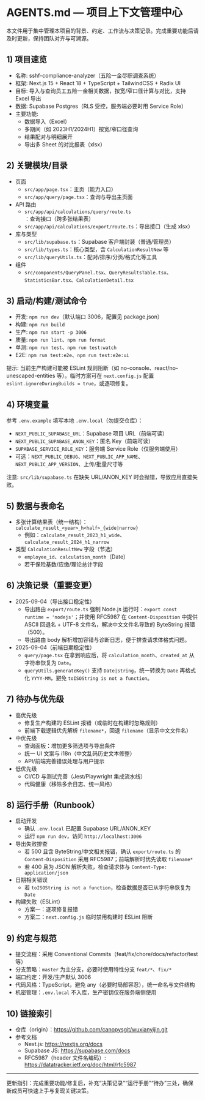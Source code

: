 # AGENTS.md — 项目上下文管理中心

本文件用于集中管理本项目的背景、约定、工作流与决策记录。完成重要功能后请及时更新，保持团队对齐与可溯源。

## 1) 项目速览
- 名称: sshf-compliance-analyzer（五险一金尽职调查系统）
- 框架: Next.js 15 + React 18 + TypeScript + TailwindCSS + Radix UI
- 目标: 导入与查询员工五险一金相关数据，按宽/窄口径计算与对比，支持 Excel 导出
- 数据: Supabase Postgres（RLS 受控，服务端必要时用 Service Role）
- 主要功能:
  - 数据导入（Excel）
  - 多期间（如 2023H1/2024H1）按宽/窄口径查询
  - 结果配对与明细展开
  - 导出多 Sheet 的对比报表（xlsx）

## 2) 关键模块/目录
- 页面
  - `src/app/page.tsx`：主页（能力入口）
  - `src/app/query/page.tsx`：查询与导出主页面
- API 路由
  - `src/app/api/calculations/query/route.ts`：查询接口（跨多张结果表）
  - `src/app/api/calculations/export/route.ts`：导出接口（生成 xlsx）
- 库与类型
  - `src/lib/supabase.ts`：Supabase 客户端封装（普通/管理员）
  - `src/lib/types.ts`：核心类型，含 `CalculationResultNew` 等
  - `src/lib/queryUtils.ts`：配对/排序/分页/格式化等工具
- 组件
  - `src/components/QueryPanel.tsx`、`QueryResultsTable.tsx`、`StatisticsBar.tsx`、`CalculationDetail.tsx`

## 3) 启动/构建/测试命令
- 开发: `npm run dev`（默认端口 3006，配置见 package.json）
- 构建: `npm run build`
- 生产: `npm run start -p 3006`
- 质量: `npm run lint`、`npm run format`
- 单测: `npm run test`、`npm run test:watch`
- E2E: `npm run test:e2e`、`npm run test:e2e:ui`

提示: 当前生产构建可能被 ESLint 规则阻断（如 no-console、react/no-unescaped-entities 等）。临时方案可在 `next.config.js` 配置 `eslint.ignoreDuringBuilds = true`，或逐项修复。

## 4) 环境变量
参考 `.env.example` 填写本地 `.env.local`（勿提交仓库）：
- `NEXT_PUBLIC_SUPABASE_URL`：Supabase 项目 URL（前端可读）
- `NEXT_PUBLIC_SUPABASE_ANON_KEY`：匿名 Key（前端可读）
- `SUPABASE_SERVICE_ROLE_KEY`：服务端 Service Role（仅服务端使用）
- 可选：`NEXT_PUBLIC_DEBUG`、`NEXT_PUBLIC_APP_NAME`、`NEXT_PUBLIC_APP_VERSION`、上传/批量尺寸等

注意: `src/lib/supabase.ts` 在缺失 URL/ANON_KEY 时会抛错，导致应用直接失败。

## 5) 数据与表命名
- 多张计算结果表（统一结构）：`calculate_result_<year>_h<half>_{wide|narrow}`
  - 例如：`calculate_result_2023_h1_wide`、`calculate_result_2024_h1_narrow`
- 类型 `CalculationResultNew` 字段（节选）
  - `employee_id`、`calculation_month`（Date）
  - 若干保险基数/应缴/理论总计字段

## 6) 决策记录（重要变更）
- 2025-09-04（导出接口稳定性）
  - 导出路由 `export/route.ts` 强制 Node.js 运行时：`export const runtime = 'nodejs'`；并使用 RFC5987 在 `Content-Disposition` 中提供 ASCII 回退名 + UTF-8 文件名，解决中文文件名导致的 ByteString 报错（500）。
  - 导出路由 body 解析增加容错与诊断日志，便于排查请求体格式问题。
- 2025-09-04（前端日期稳定性）
  - `query/page.tsx` 在拿到响应后，将 `calculation_month`、`created_at` 从字符串恢复为 `Date`。
  - `queryUtils.generateKey()` 支持 `Date|string`，统一转换为 `Date` 再格式化 `YYYY-MM`，避免 `toISOString is not a function`。

## 7) 待办与优先级
- 高优先级
  - 修复生产构建的 ESLint 报错（或临时在构建时忽略规则）
  - 前端下载逻辑优先解析 `filename*`，回退 `filename`（显示中文文件名）
- 中优先级
  - 查询面板：增加更多筛选项与导出条件
  - 统一 UI 文案与 i18n（中文乱码历史文本修整）
  - API/前端完善错误处理与用户提示
- 低优先级
  - CI/CD 与测试完善（Jest/Playwright 集成流水线）
  - 代码健康（移除多余日志、统一风格）

## 8) 运行手册（Runbook）
- 启动开发
  - 确认 `.env.local` 已配置 Supabase URL/ANON_KEY
  - 运行 `npm run dev`，访问 `http://localhost:3006`
- 导出失败排查
  - 若 500 且含 ByteString/中文相关报错，确认 `export/route.ts` 的 `Content-Disposition` 采用 RFC5987；前端解析时优先读取 `filename*`
  - 若 400 且为 JSON 解析失败，检查请求体与 `Content-Type: application/json`
- 日期相关错误
  - 若 `toISOString is not a function`，检查数据是否已从字符串恢复为 `Date`
- 构建失败（ESLint）
  - 方案一：逐项修复报错
  - 方案二：`next.config.js` 临时禁用构建时 ESLint 阻断

## 9) 约定与规范
- 提交流程：采用 Conventional Commits（feat/fix/chore/docs/refactor/test 等）
- 分支策略：`master` 为主分支，必要时使用特性分支 `feat/*`、`fix/*`
- 端口约定：开发/生产默认 3006
- 代码风格：TypeScript，避免 any（必要时局部容忍），统一命名与文件结构
- 机密管理：`.env.local` 不入库，生产密钥仅在服务端侧使用

## 10) 链接索引
- 仓库（origin）：https://github.com/canopysgit/wuxianyijin.git
- 参考文档
  - Next.js: https://nextjs.org/docs
  - Supabase JS: https://supabase.com/docs
  - RFC5987（header 文件名编码）: https://datatracker.ietf.org/doc/html/rfc5987

---
更新指引：完成重要功能/修复后，补充“决策记录”“运行手册”“待办”三处，确保新成员可快速上手与复现关键决策。
